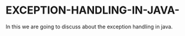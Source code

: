 # EXCEPTION-HANDLING-IN-JAVA-
In this we are going to discuss about the exception handling in java. 
